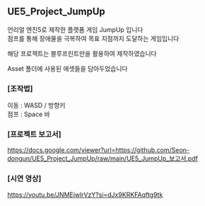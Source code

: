 ## UE5_Project_JumpUp

언리얼 엔진5로 제작한 플랫폼 게임 JumpUp 입니다  
점프를 통해 장애물을 극복하여 목표 지점까지 도달하는 게임입니다 


해당 프로젝트는 블루프린트만을 활용하여 제작하였습니다 


Asset 폴더에 사용된 애셋들을 담아두었습니다  


### [조작법]  
이동 : WASD / 방향키  
점프 : Space 바  


### [프로젝트 보고서]
https://docs.google.com/viewer?url=https://github.com/Seon-dongun/UE5_Project_JumpUp/raw/main/UE5_JumpUp_보고서.pdf



### [시연 영상]  
https://youtu.be/JNMEjwlrVzY?si=dJx9KRKFAqftg9tk
